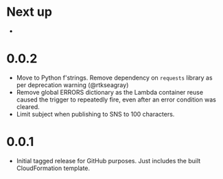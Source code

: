 # Next up
* 

# 0.0.2
* Move to Python f'strings. Remove dependency on `requests` library as per deprecation warning (@rtkseagray)
* Remove global ERRORS dictionary as the Lambda container reuse caused the trigger to repeatedly fire, even after
an error condition was cleared.
* Limit subject when publishing to SNS to 100 characters.

# 0.0.1
* Initial tagged release for GitHub purposes. Just includes the built CloudFormation template. 